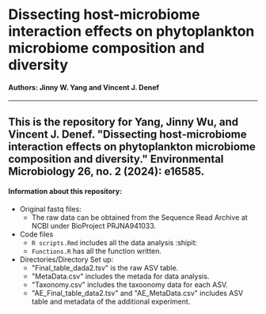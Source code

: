 # Dissecting host-microbiome interaction effects on phytoplankton microbiome composition and diversity
#### Authors: Jinny W. Yang and Vincent J. Denef

---
This is the repository for Yang, Jinny Wu, and Vincent J. Denef. "Dissecting host‐microbiome interaction effects on phytoplankton microbiome composition and diversity." Environmental Microbiology 26, no. 2 (2024): e16585.
---

#### Information about this repository:

 - Original fastq files:
    - The raw data can be obtained from the Sequence Read Archive at NCBI under BioProject PRJNA941033.
- Code files
  - `R scripts.Rmd` includes all the data analysis :shipit:
  - `Functions.R` has all the function written.
- Directories/Directory Set up:
  - "Final_table_dada2.tsv" is the raw ASV table.
  - "MetaData.csv" includes the metada for data analysis.
  - "Taxonomy.csv" includes the taxoonomy data for each ASV.
  - "AE_Final_table_data2.tsv" and "AE_MetaData.csv" includes ASV table and metadata of the additional experiment. 

